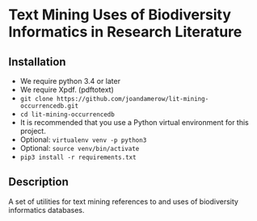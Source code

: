 # Text Mining Uses of Biodiversity Informatics in Research Literature

## Installation

- We require python 3.4 or later
- We require Xpdf. (pdftotext)
- `git clone https://github.com/joandamerow/lit-mining-occurrencedb.git`
- `cd lit-mining-occurrencedb`
- It is recommended that you use a Python virtual environment for this project.
- Optional: `virtualenv venv -p python3`
- Optional: `source venv/bin/activate`
- `pip3 install -r requirements.txt`

## Description

A set of utilities for text mining references to and uses of biodiversity informatics databases.
